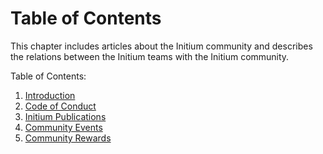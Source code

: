 # Table of Contents

This chapter includes articles about the Initium community and describes the relations between the Initium teams with the Initium community.&#x20;

Table of Contents:

1. [Introduction](introduction.md)
2. [Code of Conduct](initiumer-code-of-conduct.md)
3. [Initium Publications](initium-publications.md)
4. [Community Events](community-events.md)
5. [Community Rewards](community-rewards.md)

